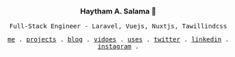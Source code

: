 <h3 align="center">
  Haytham A. Salama 🚀
</h3>

<p align="center">
  <samp>
    Full-Stack Engineer - Laravel, Vuejs, Nuxtjs, Tawillindcss <br/>
  </samp>
</p>

<p align="center">
  <samp>
    <a href="https://haythamasalama.me/about">me</a> .
    <a href="https://haythamasalama.me/projects">projects</a> .
    <a href="https://haythamasalama.me/blog">blog</a> .
    <a href="https://haythamasalama.me/vidoes">vidoes</a> .
    <a href="https://haythamasalama.me/uses">uses</a> .
    <a href="https://twitter.com/haythamasalama">twitter</a> .
    <a href="https://www.linkedin.com/in/haythamasalama/">linkedin</a> .
    <a href="https://instagram.com/haythamasalama">instagram</a> .
  </samp>
</p>
